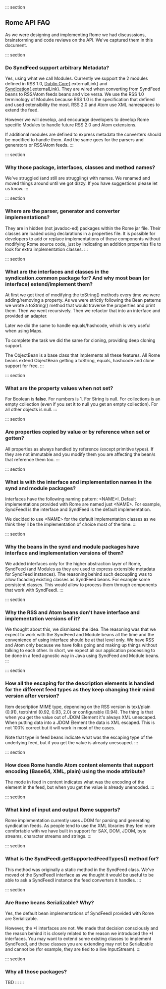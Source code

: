 ::: section
## Rome API FAQ

As we were designing and implementing Rome we had discusssions,
brainstorming and code reviews on the API. We\'ve captured them in this
document.

::: section
### Do SyndFeed support arbitrary Metadata?

Yes, using what we call Modules. Currently we support the 2 modules
defined in RSS 1.0, [Dublin
Core](http://purl.org/rss/1.0/modules/dc/){.externalLink} and
[Syndication](http://purl.org/rss/1.0/modules/syndication/){.externalLink}.
They are wired when converting from SyndFeed beans to RSS/Atom feeds
beans and vice versa. We use the RSS 1.0 terminology of Modules because
RSS 1.0 is the specification that defined and used extensibility the
most. RSS 2.0 and Atom use XML namespaces to extend the feed.

However we will develop, and encourage developers to develop Rome
specific Modules to handle future RSS 2.0 and Atom extensions.

If additional modules are defined to express metadata the converters
should be modified to handle them. And the same goes for the parsers and
generators or RSS/Atom feeds.
:::

::: section
### Why those package, interfaces, classes and method names?

We\'ve struggled (and still are struggling) with names. We renamed and
moved things around until we got dizzy. If you have suggestions please
let us know.
:::

::: section
### Where are the parser, generator and converter implementations?

They are in hidden (not javadoc-ed) packages within the Rome jar file.
Their classes are loaded using declarations in a properties file. It is
possible for developers to add or replace implementations of these
components without modifying Rome source code, just by indicating an
addition properties file to look for extra implementation classes.
:::

::: section
### What are the interfaces and classes in the syndication.common package for? And why most bean (or interface) extend/implement them?

At first we got tired of modifying the toString() methods every time we
were adding/removing a property. As we were strictly following the Bean
patterns we wrote a toString() method that would traverse the properties
and print them. Then we went recursively. Then we refactor that into an
interface and provided an adapter.

Later we did the same to handle equals/hashcode, which is very useful
when using Maps.

To complete the task we did the same for cloning, providing deep cloning
support.

The ObjectBean is a base class that implements all these features. All
Rome beans extend ObjectBean getting a toString, equals, hashcode and
clone support for free.
:::

::: section
### What are the property values when not set?

For Boolean is **false**. For numbers is 1. For String is null. For
collections is an empty collection (even if you set it to null you get
an empty collection). For all other objects is null.
:::

::: section
### Are properties copied by value or by reference when set or gotten?

All properties as always handled by reference (except primitive types).
If they are not immutable and you modify them you are affecting the
bean/s that reference them too.
:::

::: section
### What is with the interface and implementation names in the synd and module packages?

Interfaces have the following naming pattern: \<NAME\>I. Default
implementations provided with Rome are named just \<NAME\>. For example,
SyndFeedI is the interface and SyndFeed is the default implementation.

We decided to use \<NAME\> for the default implementation classes as we
think they\'ll be the implementation of choice most of the time.
:::

::: section
### Why the beans in the synd and module packages have interface and implementation versions of them?

We added interfaces only for the higher abstraction layer of Rome,
SyndFeed (and Modules as they are used to express extensible metadata
for SyndFeed instances). The reasoning behind such decoupling was to
allow facading existing classes as SyndFeed beans. For example some
persistent classes. This would allow to process them through components
that work with SyndFeedI.
:::

::: section
### Why the RSS and Atom beans don\'t have interface and implementation versions of it?

We thought about this, we dismissed the idea. The reasoning was that we
expect to work with the SyndFeed and Module beans all the time and the
convenience of using interface should be at that level only. We have RSS
and Atom only because we have folks going and making up things without
talking to each other. In short, we expect all our application
processing to be done in a feed agnostic way in Java using SyndFeed and
Module beans.
:::

::: section
### How all the escaping for the description elements is handled for the different feed types as they keep changing their mind version after version?

Item description MIME type, depending on the RSS version is text/plain
(0.91), text/html (0.92, 0.93, 2.0) or configurable (0.94). The thing is
that when you get the value out of JDOM Element it\'s always XML
unescaped. When putting data into a JDOM Element the data is XML
escaped. This is not 100% correct but it will work in most of the cases.

Note that type in feed beans indicate what was the escaping type of the
underlying feed, but if you get the value is already unescaped.
:::

::: section
### How does Rome handle Atom content elements that support encoding (Base64, XML, plain) using the mode attribute?

The mode in feed in content indicates what was the encoding of the
element in the feed, but when you get the value is already unencoded.
:::

::: section
### What kind of input and output Rome supports?

Rome implementation currently uses JDOM for parsing and generating
syndication feeds. As people tend to use the XML libraries they feel
more comfortable with we have built in support for SAX, DOM, JDOM, byte
streams, character streams and strings.
:::

::: section
### What is the SyndFeedI.getSupportedFeedTypes() method for?

This method was originally a static method in the SyndFeed class. We\'ve
moved ot the SyndFeedI interface as we thought it would be useful to be
able to ask a SyndFeedI instance the feed converters it handles.
:::

::: section
### Are Rome beans Serializable? Why?

Yes, the default bean implementations of SyndFeedI provided with Rome
are Serializable.

However, the \*I interfaces are not. We made that decision consciously
and the reason behind it is closely related to the reason we introduced
the \*I interfaces. You may want to extend some existing classes to
implement SyndFeedI, and these classes you are extending may not be
Serializable and cannot be (for example, they are tied to a live
InputStream).
:::

::: section
### Why all those packages?

TBD
:::
:::

